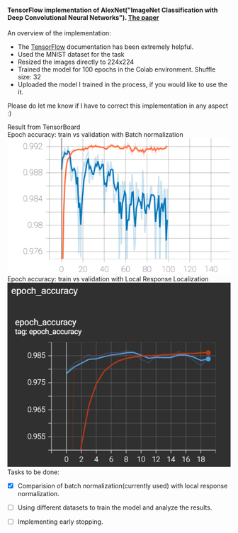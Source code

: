#### TensorFlow implementation of AlexNet("ImageNet Classification with Deep Convolutional Neural Networks"). [The paper](https://proceedings.neurips.cc/paper/2012/file/c399862d3b9d6b76c8436e924a68c45b-Paper.pdf)
An overview of the implementation:
- The [TensorFlow](https://www.tensorflow.org/) documentation has been extremely helpful.
- Used the MNIST dataset for the task
- Resized the images directly to 224x224
- Trained the model for 100 epochs in the Colab environment. Shuffle size: 32
- Uploaded the model I trained in the process, if you would like to use the it.

Please do let me know if I have to correct this implementation in any aspect :)

Result from TensorBoard <br/>
Epoch accuracy: train vs validation with Batch normalization <br/>
<img src="./epoch_accuracy_graph.svg">
Epoch accuracy: train vs validation with Local Response Localization <br/>
<img src="./result_with_LRN.JPG"> <br/>
Tasks to be done: <br/>
- [X] Comparision of batch normalization(currently used) with local response normalization.
- [ ] Using different datasets to train the model and analyze the results.
- [ ] Implementing early stopping.



